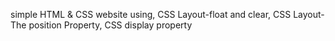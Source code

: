 simple HTML & CSS website using, 
CSS Layout-float and clear, 
CSS Layout-The position Property, 
CSS display property
